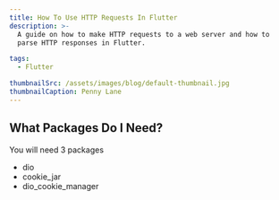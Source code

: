 ```yaml
---
title: How To Use HTTP Requests In Flutter
description: >-
  A guide on how to make HTTP requests to a web server and how to
  parse HTTP responses in Flutter.

tags: 
  - Flutter

thumbnailSrc: /assets/images/blog/default-thumbnail.jpg
thumbnailCaption: Penny Lane
---
```


## What Packages Do I Need?
You will need 3 packages
* dio 
* cookie_jar
* dio_cookie_manager